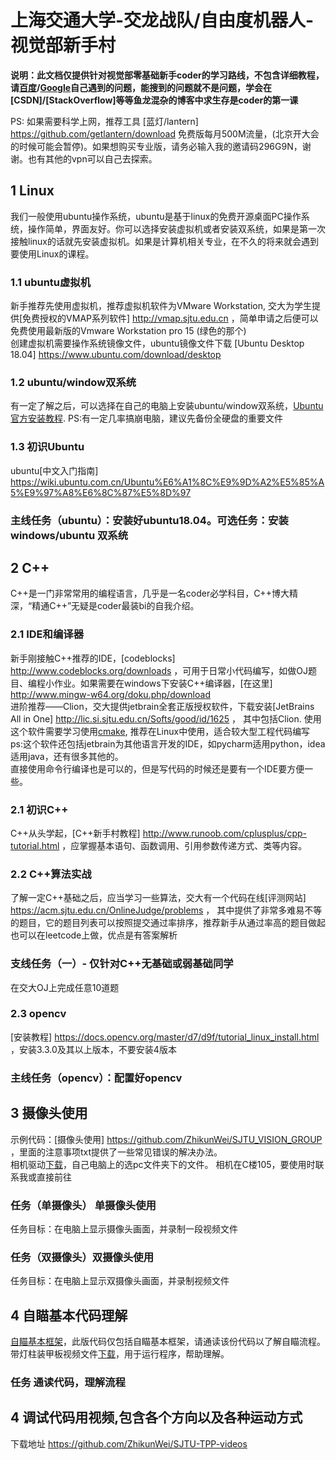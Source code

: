 
# 上海交通大学-交龙战队/自由度机器人-视觉部新手村<br>
**说明：此文档仅提供针对视觉部零基础新手coder的学习路线，不包含详细教程，请[百度](www.baidu.com)/[Google](www.google.com)自己遇到的问题，能搜到的问题就不是问题，学会在[CSDN]/[StackOverflow]等等鱼龙混杂的博客中求生存是coder的第一课**<br>

PS: 如果需要科学上网，推荐工具 [蓝灯/lantern] https://github.com/getlantern/download 免费版每月500M流量，(北京开大会的时候可能会暂停)。如果想购买专业版，请务必输入我的邀请码296G9N，谢谢。也有其他的vpn可以自己去探索。
## 1 Linux
我们一般使用ubuntu操作系统，ubuntu是基于linux的免费开源桌面PC操作系统，操作简单，界面友好。你可以选择安装虚拟机或者安装双系统，如果是第一次接触linux的话就先安装虚拟机。如果是计算机相关专业，在不久的将来就会遇到要使用Linux的课程。

### 1.1 ubuntu虚拟机
新手推荐先使用虚拟机，推荐虚拟机软件为VMware Workstation, 交大为学生提供[免费授权的VMAP系列软件] http://vmap.sjtu.edu.cn  ，简单申请之后便可以免费使用最新版的Vmware Workstation pro 15 (绿色的那个)<br>
创建虚拟机需要操作系统镜像文件，ubuntu镜像文件下载 [Ubuntu Desktop 18.04] https://www.ubuntu.com/download/desktop <br>

### 1.2 ubuntu/window双系统
有一定了解之后，可以选择在自己的电脑上安装ubuntu/window双系统，[Ubuntu官方安装教程](https://tutorials.ubuntu.com/tutorial/tutorial-create-a-usb-stick-on-windows?_ga=2.147366260.2141779721.1542328276-1363744011.1542328276#0). PS:有一定几率搞崩电脑，建议先备份全硬盘的重要文件<br>

### 1.3 初识Ubuntu
ubuntu[中文入门指南] https://wiki.ubuntu.com.cn/Ubuntu%E6%A1%8C%E9%9D%A2%E5%85%A5%E9%97%A8%E6%8C%87%E5%8D%97 <br>

### 主线任务（ubuntu）：安装好ubuntu18.04。可选任务：安装windows/ubuntu 双系统

## 2 C++
C++是一门非常常用的编程语言，几乎是一名coder必学科目，C++博大精深，“精通C++”无疑是coder最装bi的自我介绍。

### 2.1 IDE和编译器
新手刚接触C++推荐的IDE，[codeblocks] http://www.codeblocks.org/downloads ，可用于日常小代码编写，如做OJ题目、编程小作业。如果需要在windows下安装C++编译器，[在这里] http://www.mingw-w64.org/doku.php/download  <br>
进阶推荐——Clion，交大提供jetbrain全套正版授权软件，下载安装[JetBrains All in One] http://lic.si.sjtu.edu.cn/Softs/good/id/1625 ，
其中包括Clion. 使用这个软件需要学习使用[cmake](https://www.cnblogs.com/cv-pr/p/6206921.html), 推荐在Linux中使用，适合较大型工程代码编写<br>
ps:这个软件还包括jetbrain为其他语言开发的IDE，如pycharm适用python，idea适用java，还有很多其他的。<br>
直接使用命令行编译也是可以的，但是写代码的时候还是要有一个IDE要方便一些。


### 2.1 初识C++
C++从头学起，[C++新手村教程] http://www.runoob.com/cplusplus/cpp-tutorial.html ，应掌握基本语句、函数调用、引用参数传递方式、类等内容。

### 2.2 C++算法实战
了解一定C++基础之后，应当学习一些算法，交大有一个代码在线[评测网站] https://acm.sjtu.edu.cn/OnlineJudge/problems ，
其中提供了非常多难易不等的题目，它的题目列表可以按照提交通过率排序，推荐新手从通过率高的题目做起<br>
也可以在leetcode上做，优点是有答案解析

### 支线任务（一）- 仅针对C++无基础或弱基础同学 <br>
  在交大OJ上完成任意10道题

### 2.3 opencv
[安装教程] https://docs.opencv.org/master/d7/d9f/tutorial_linux_install.html ，安装3.3.0及其以上版本，不要安装4版本

### 主线任务（opencv）：配置好opencv

## 3 摄像头使用
示例代码：[摄像头使用] https://github.com/ZhikunWei/SJTU_VISION_GROUP ，里面的注意事项txt提供了一些常见错误的解决办法。<br>
相机驱动[下载](https://github.com/ZhikunWei/SJTU_VISION_GROUP/tree/master/%E7%9B%B8%E6%9C%BA%E9%A9%B1%E5%8A%A8)，自己电脑上的选pc文件夹下的文件。
相机在C楼105，要使用时联系我或直接前往

### 任务（单摄像头） 单摄像头使用 <br>
任务目标：在电脑上显示摄像头画面，并录制一段视频文件

### 任务（双摄像头）双摄像头使用 <br>
任务目标：在电脑上显示双摄像头画面，并录制视频文件


## 4 自瞄基本代码理解
[自瞄基本框架](https://github.com/ZhikunWei/SJTU_VISION_GROUP/tree/master/stereovision_from_cameras_and_videoFiles)，此版代码仅包括自瞄基本框架，请通读该份代码以了解自瞄流程。<br>
带灯柱装甲板视频文件[下载](https://github.com/ZhikunWei/SJTU_VISION_GROUP/tree/master/videos)，用于运行程序，帮助理解。<br>
### 任务 通读代码，理解流程

## 4 调试代码用视频,包含各个方向以及各种运动方式
  下载地址 https://github.com/ZhikunWei/SJTU-TPP-videos
